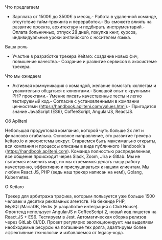 Что предлагаем

- Зарплата от 1500€ до 3500€ в месяц.- Работа в удаленной команде, отсутствие тайм-трекинга и переработок.- Вы сможете влиять на развитие проекта, архитектуру и подбирать инструментарий.- Оплата больничных, отпуск 28 дней, покупка книг, курсов, индивидуальные уроки английского с носителем языка.

Ваша роль

- Участие в разработке трекера Keitaro: создание новых фич, повышение качества.- Создание и развитие сервисов в экосистеме трекера.

Что мы ожидаем

- Активная коммуникация с командой, желание помогать коллегам и уважительно общаться с клиентами.- Большой опыт с крупными PHP проектами.- Умение писать качественные тесты и легко тестируемый код.- Согласие с установленными в компании ценностями (https://handbook.apliteni.com/values.html).- Пригодится знание JavaScript (ES6), CoffeeScript, AngularJS, ReactJS.

Об Apliteni

Небольшая продуктовая компания, которой чуть больше 2х лет и финансово стабильна. Основное направление, это развитие трекера keitaro.io и экосистемы вокруг. Стараемся быть максимально открыты, вся компания и процессы описаны в виде публичного Handbook'а (https://handbook.apliteni.com). Команда полностью распределенная, все общение происходит через Slack, Zoom, Jira и Gitlab. Мы не пытаемся изменить мир, но мы стремимся делать нашу работу качественно, эффективно и прислушиваться к нашим клиентам. Мы любим React.JS, PHP (ведь наш трекер написан на нем!), Golang, Kubernetes.

О Keitaro

Трекер для арбитража трафика, которым пользуется уже больше 1500 человек и десятки рекламных агентств. На бекенде PHP, MySQL/MariaDB, Redis (в разработке интеграция с ClickHouse). Фронтенд использует AngularJS и CoffeeScript 2, новый код пишется на React.JS + ES6. Тестируем в Jest. Автоматическая сборка релизов через GitLab CI/CD. Проект регулярно эволюционирует: мы выделяем необходимые ресурсы на погашение тех долга, адаптируем более эффективные технологии и избавляемся от legacy-кода.
